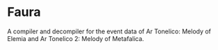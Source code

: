 # Faura
A compiler and decompiler for the event data of Ar Tonelico: Melody of Elemia and Ar Tonelico 2: Melody of Metafalica.
